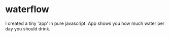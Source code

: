 # waterflow
I created a tiny 'app' in pure javascript. App shows you how much water per day you should drink.
